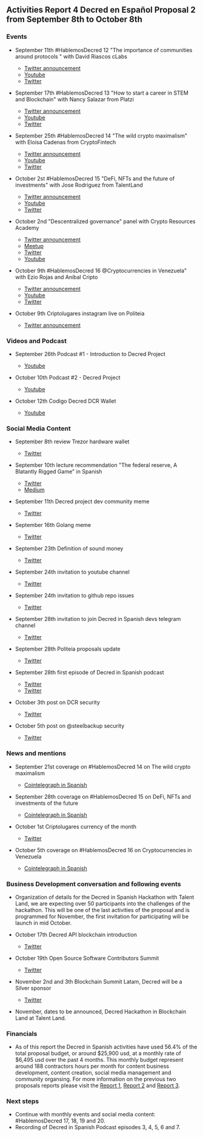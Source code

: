 ## Activities Report 4 Decred en Español Proposal 2 from September 8th to October 8th

### Events

- September 11th #HablemosDecred 12 "The importance of communities around protocols " with David Riascos cLabs

  - [Twitter announcement](https://twitter.com/Decred_ES/status/1304153821631791104)
  - [Youtube](https://www.youtube.com/watch?v=QC5_1PqJb_4)
  - [Twitter](https://twitter.com/Decred_ES/status/1304215600542240769)

- September 17th #HablemosDecred 13 "How to start a career in STEM and Blockchain" with Nancy Salazar from Platzi

  - [Twitter announcement](https://twitter.com/Decred_ES/status/1305595709257846785)
  - [Youtube](https://www.youtube.com/watch?v=f_ppC-GVDk8)
  - [Twitter](https://twitter.com/Decred_ES/status/1307424189683564545)

- September 25th #HablemosDecred 14 "The wild crypto maximalism" with Eloisa Cadenas from CryptoFintech

  - [Twitter announcement](https://twitter.com/Decred_ES/status/1308582624772927494)
  - [Youtube](https://www.youtube.com/watch?v=EGaMhQX3Wd4)
  - [Twitter](https://twitter.com/Decred_ES/status/1309298259861499906)

- October 2st #HablemosDecred 15 "DeFi, NFTs and the future of investments" with Jose Rodriguez from TalentLand

  - [Twitter announcement](https://twitter.com/Decred_ES/status/1310685771884625920)
  - [Youtube](https://www.youtube.com/watch?v=wkT01O_mRZk)
  - [Twitter](https://twitter.com/Decred_ES/status/1311834124391309312)

- October 2nd "Descentralized governance" panel with Crypto Resources Academy

  - [Twitter announcement](https://twitter.com/Decred_ES/status/1310961312105672705)
  - [Meetup](https://www.meetup.com/es/Crypto-Resources/events/273511090/)
  - [Twitter](https://twitter.com/Decred_ES/status/1312153809066418176)
  - [Youtube](https://www.youtube.com/watch?v=ea11qUBb0lk)

- October 9th #HablemosDecred 16 @Cryptocurrencies in Venezuela" with Ezio Rojas and Anibal Cripto

  - [Twitter announcement](https://twitter.com/Decred_ES/status/1313526622927171585)
  - [Youtube](https://www.youtube.com/watch?v=xxNFxZJuOwA)
  - [Twitter](https://twitter.com/Decred_ES/status/1314347838348972033)

- October 9th Criptolugares instagram live on Politeia

  - [Twitter announcement](https://twitter.com/Decred_ES/status/1313869491160444929)

### Videos and Podcast

- September 26th Podcast #1 - Introduction to Decred Project

  - [Youtube](https://www.youtube.com/watch?v=BGuV7AGeWAE)

- October 10th Podcast #2 - Decred Project

  - [Youtube](https://www.youtube.com/watch?v=LfTigtRsmDA)

- October 12th Codigo Decred DCR Wallet

  - [Youtube](https://www.youtube.com/watch?v=S2SeVZqnO9A)

### Social Media Content

- September 8th review Trezor hardware wallet

  - [Twitter](https://twitter.com/Decred_ES/status/1303427967201181703)

- September 10th lecture recommendation "The federal reserve, A Blatantly Rigged Game" in Spanish

  - [Twitter](https://twitter.com/Decred_ES/status/1303927610263638017)
  - [Medium](https://medium.com/decred-es/la-reserva-federal-un-sistema-realmente-manipulado-d40dedcc619b)

- September 11th Decred project dev community meme

  - [Twitter](https://twitter.com/Decred_ES/status/1304527836565381120)

- September 16th Golang meme

  - [Twitter](https://twitter.com/Decred_ES/status/1306677059201183744)

- September 23th Definition of sound money

  - [Twitter](https://twitter.com/Decred_ES/status/1308882222934564867)

- September 24th invitation to youtube channel

  - [Twitter](https://twitter.com/Decred_ES/status/1309160777404874758)

- September 24th invitation to github repo issues

  - [Twitter](https://twitter.com/Decred_ES/status/1309220480390492172)

- September 28th invitation to join Decred in Spanish devs telegram channel

  - [Twitter](https://twitter.com/Decred_ES/status/1310602565218902016)

- September 28th Politeia proposals update

  - [Twitter](https://twitter.com/Decred_ES/status/1310601982567219201)

- September 28th first episode of Decred in Spanish podcast

  - [Twitter](https://twitter.com/Decred_ES/status/1310654270056923136)
  - [Twitter](https://twitter.com/Decred_ES/status/1310055071200292869)

- October 3th post on DCR security

  - [Twitter](https://twitter.com/Decred_ES/status/1312467521686044673)

- October 5th post on @steelbackup security

  - [Twitter](https://twitter.com/Decred_ES/status/1313192687722520577)

### News and mentions

- September 21st coverage on #HablemosDecred 14 on The wild crypto maximalism

  - [Cointelegraph in Spanish](https://es.cointelegraph.com/news/virtual-talk-where-does-the-concept-of-maximalist-come-from)

- September 28th coverage on #HablemosDecred 15 on DeFi, NFTs and investments of the future

  - [Cointelegraph in Spanish](https://es.cointelegraph.com/news/there-will-be-a-new-edition-of-lets-talk-decred-about-defi-nfts-and-the-future-of-investments)

- October 1st Criptolugares currency of the month

  - [Twitter](https://twitter.com/criptolugares/status/1311680366328111105)

- October 5th coverage on #HablemosDecred 16 on Cryptocurrencies in Venezuela

  - [Cointelegraph in Spanish](https://es.cointelegraph.com/news/the-next-meeting-of-lets-talk-decred-will-be-about-cryptocurrencies-in-venezuela)


### Business Development conversation and following events

- Organization of details for the Decred in Spanish Hackathon with Talent Land, we are expecting over 50 participants into the challenges of the hackathon. This will be one of the last activities of the proposal and is programmed for November, the first invitation for participating will be launch in mid October.

- October 17th Decred API blockchain introduction

  - [Twitter](https://twitter.com/Decred_ES/status/1314031872658333698)

- October 19th Open Source Software Contributors Summit

  - [Twitter](https://twitter.com/Decred_ES/status/1314339020684525568)

- November 2nd and 3th Blockchain Summit Latam, Decred will be a Silver sponsor

  - [Twitter](https://twitter.com/BlockSummitLA/status/1313302075879677952)

- November, dates to be announced, Decred Hackathon in Blockchain Land at Talent Land.

### Financials

- As of this report the Decred in Spanish activities have used 56.4% of the total proposal budget, or around $25,900 usd, at a monthly rate of $6,495 usd over the past 4 months. This monthly budget represent around 188 contractors hours per month for content business development, content creation, social media management and community organsing. For more information on the previous two proposals reports please visit the [Report 1](https://www.reddit.com/r/decred/comments/hn4sve/activities_report_decred_en_espa%C3%B1ol_proposal_2/), [Report 2](https://www.reddit.com/r/decred/comments/i7ue8h/activities_report_decred_en_espa%C3%B1ol_proposal_2/) and [Report 3](https://www.reddit.com/r/decred/comments/ip0uke/activities_report_3_decred_en_espa%C3%B1ol_proposal_2/).

### Next steps

- Continue with monthly events and social media content: #HablemosDecred 17, 18, 19 and 20.
- Recording of Decred in Spanish Podcast episodes 3, 4, 5, 6 and 7.

